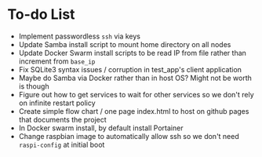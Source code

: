 # To-do List

* Implement passwordless `ssh` via keys
* Update Samba install script to mount home directory on all nodes
* Update Docker Swarm install scripts to be read IP from file rather than increment from `base_ip`
* Fix SQLite3 syntax issues / corruption in test_app's client application
* Maybe do Samba via Docker rather than in host OS? Might not be worth is though
* Figure out how to get services to wait for other services so we don't rely on infinite restart policy
* Create simple flow chart / one page index.html to host on github pages that documents the project
* In Docker swarm install, by default install Portainer
* Change raspbian image to automatically allow ssh so we don't need `raspi-config` at initial boot
